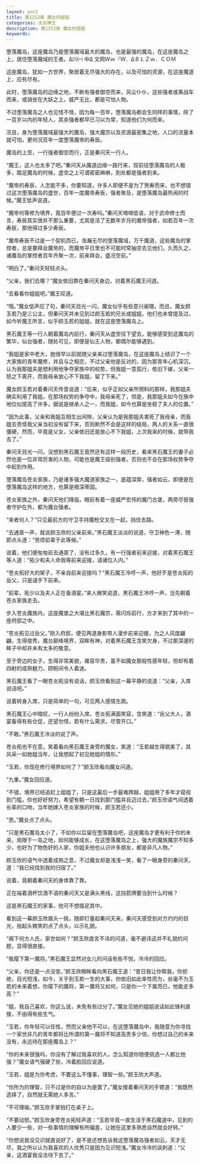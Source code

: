 ```yaml
---
layout: post
title: 第1252章 魔女的姐姐
categories: 太古神王
description: 第1252章 魔女的姐姐
keywords:
---
```


堕落魔岛，这座魔岛乃是堕落魔域最大的魔岛，也是最强的魔岛，在这座魔岛之上，居住堕落魔域的王者。Δ㈧㈠ 中Δ 文网Ｗｗ『Ｗ．Δ８⒈Ｚｗ．ＣＯＭ

这座魔岛，犹如一方世界，聚居着无尽强大的存在，以及可怕的资源，在这座魔道上，应有尽有。

此时，堕落魔岛的边缘之地，不断有强者御空而来，风尘仆仆，这些强者或乘战车而来，或骑坐在大妖之上，威严无比，都是可怕人物。

不过堕落魔岛之人也见怪不怪，因为每一百年，堕落魔岛都会生同样的事情，除了一百岁以内的年轻人，其余强者都早已习以为常，知道他们为何而来。

况且，身为堕落魔域最强大的魔岛，强大魔宗以及资源最密集之地，人口的流量本就可怕，更何况百年一度堕落魔帝的寿辰。

魔岛的上空，一行强者御空而行，正是秦问天一行人。

“魔王，这人也太多了吧。”秦问天从魔道边缘一路行来，现前往堕落魔岛的人极多，踏足魔岛的时候，虚空之上可谓密密麻麻，到处都是强者到来。

“魔帝的寿辰，人怎能不多，你要知道，许多人即便不是为了贺寿而来，也不想错过这次堕落魔岛的盛世，百年一度魔帝寿辰，强者聚及，是堕落魔岛最热闹的时候。”魔王低声说道。

“魔帝何等修为境界，竟百年便过一次寿吗。”秦问天喃喃低语，对于武命修士而言，寿辰其实很并不那么重要，尤其是活了无数年岁月的魔帝强者，如若百年一次寿辰，那他得过多少寿辰。

“魔帝寿辰不过是一个契机而已，浩瀚无尽的堕落魔域，万千魔道，这些魔岛的掌控者，总是要拜会魔帝的，而魔帝平日里也不可能时常抽空去见他们，久而久之，诸魔岛的掌控者百年齐聚一次，前来拜会，盛况空前。”

“明白了。”秦问天轻轻点头。

“父亲，我们去哪？”魔女依旧靠在秦问天身边，对着黑石魔王问道。

“去看看你姐姐吧。”魔王叹道。

“哦。”魔女低声应了句，秦问天目光一闪，魔女似乎有些意兴阑珊，而且，魔女颜玉若乃是三公主，但秦问天并未见到过颜玉若的兄长或姐姐，他们也未曾提及过，如今听魔王所言，似乎颜玉若的姐姐，就在这座堕落魔岛上。

黑石魔王等一行人朝着魔岛内前行，秦问天从虚空往下望去，能够感受到这魔岛的繁华，仙台强者，随处可见，即便是仙王人物，都偶尔能够遇到。

“我姐是家中老大，她很早以前就随父亲来过堕落魔岛，在这座魔岛上结识了一个大家族的青年魔修，并且与之相恋，不过父亲他是反对的，因为那青年心机深沉，认为我那姐夫是想利用他争夺家族中的权势，但我姐一意孤行，依旧下嫁，父亲一怒之下离开，而我母亲放心不下我姐，留了下来。”

魔女颜玉若对着秦问天传音说道：“后来，似乎正如父亲所预料的那样，我那姐夫确实利用了我姐，在那场权势的争夺中，我母亲死了，但是，我那姐夫如今在族中地位似提高了许多，据说是继承人之一，而我姐，如今也算是坐稳了夫人的位置。”

“因为此事，父亲和我姐互相生出间隙，父亲认为是我那姐夫害死了我母亲，而我姐去责怪我父亲当初没有留下来，否则断然不会是这样的结局，两人的关系一直很僵硬，然而，毕竟是父女，父亲依旧还是放心不下我姐，上次我来的时候，就带我去了。”

秦问天目光一闪，没想到黑石魔王竟然还有这样一段历史，看来黑石魔王的妻子必然也是一位非常厉害的人物，可能也是魔王级别强者，否则也不会在那场权势争夺中起到作用。

堕落魔岛苍炎家族，乃是诸多强大魔道家族之一，底蕴深厚，强者如云，即便是在堕落魔岛这样的地方，也算是根深蒂固。

苍炎家族之外，秦问天他们降临，眼前有着一座威严宏伟的魔门古堡，两旁尽皆强者守护在外，都为魔台强者。

“来者何人？”只见最前方的守卫手持魔枪交叉在一起，挡住去路。

“去通禀一声，就说颜玉欣的父亲前来。”黑石魔王淡淡的说道，守卫神色一滞，随即点头道：“劳烦前辈于此等候。”

说着，他们便匆匆前去通禀了，没有过多久，有一行强者前来迎接，对着黑石魔王等人道：“拓少和夫人命我等前来迎接，请诸位入内。”

“苍炎拓好大的架子，不亲自前来迎接吗？”黑石魔王冷哼一声，他好歹是苍炎拓的岳父，只是谴手下前来。

“前辈，拓少以及夫人正在备酒宴。”来人微笑说道，黑石魔王冷哼一声，当先朝着苍炎家族走去。

步入苍炎魔族内，这座魔堡之大堪比黑石魔宗，需闪烁前行，方才来到了其中的一座府邸之中。

“苍炎拓见过岳父。”刚入府邸，便见两道身影带人漫步前来迎接，为之人风度翩翩，生得俊秀，魔台巅峰境界，双眸有神，对着黑石魔王含笑欠身，不过那深邃的眸子中却并未有太多的敬意。

至于旁边的女子，生得非常美貌，雍容华贵，虽不如魔女那般性感年轻，但却有着四射的成熟魅力，顾盼间令人着迷。

黑石魔王看了一眼苍炎拓没有说话，颜玉欣看到这一幕平静的说道：“父亲，入席说话吧。”

说着转身入席，只是简单的一句，可见两人感情生疏。

黑石魔王心中暗叹，一行人纷纷入席，苍炎拓满面笑容，含笑道：“岳父大人，酒宴备得有些仓促，还望勿怪，若有什么需求，尽管开口。”

“不敢。”黑石魔王冷淡的说了声。

苍炎拓也不在意，笑着看向黑石魔王身旁的魔女，笑道：“玉若越生得貌美了，其风采一如她姐当年，让我想起了初见她姐的情形。”

“玉若，你现在修行境界如何了？”颜玉欣看向魔女问道。

“九重。”魔女回应道。

“不错，境界已经追赶上姐姐了，只是这最后一步最难跨越，姐姐用了多年才窥视到门槛，你也好好努力，希望有朝一日找到那门槛并且迈过去。”颜玉欣语气间透着长辈的口吻，当年她嫁入苍炎家族的时候，颜玉若还小。

“恩。”魔女点了点头。

“只是黑石魔岛太小了，不如你以后留在堕落魔岛吧，这座魔岛才更有利于你的未来，局限于一岛之地，如何能够成长，在这堕落魔岛之上，强大的魔族魔宗不知多少，也好为了物色好的人家，你姐夫他也认识许多朋友，都是非凡人物。”

颜玉欣的语气中透着成熟之意，不过魔女却是浅浅一笑，看了一眼身旁的秦问天，道：“我已经找到我的归宿了。”

说着，竟朝着秦问天的身体靠了靠。

正在端着酒杯饮酒不语的秦问天又是满头黑线，这挡箭牌要当到什么时候？

这是黑石魔王的家事，他可不想插足其中。

看到这一幕颜玉欣眉头一挑，随即打量起秦问天来，秦问天感受到对方灼灼的目光，抬起头微笑的点了点头，以示礼貌。

“阁下何方人氏，家世如何？”颜玉欣直言不讳的问道，毫不避讳这并不礼貌的问题，显得很直接。

“我麾下第一魔将。”黑石魔王显然对女儿的问话有些不悦，冷冷的回应。

“父亲，你还是一点没变。”颜玉欣眼眸看向黑石魔王道：“昔日我让你帮我，你拒绝，目光短浅，如今，关乎到玉若一生的大事，你依旧如此率性而为，丝毫不为玉若的未来着想，你麾下的魔将，第一魔将又如何，只是你一个下属而已，他能走多高？”

“姐，我自己喜欢，你这么说，未免有些过分了。”魔女见她的姐姐说话如此锋利直接，不由得有些生气。

“玉若，你年轻可以任性，然而父亲他不可以，在这堕落魔岛中，我随意为你寻找一个家世非凡的青年都将比所谓的第一魔将不知道高贵多少倍，你想过自己的未来没有，永远待在那座魔岛上？”

“你的未来很强吗，你没有了解过我喜欢的人，怎么知道你随便挑选一人都比他强？”魔女语气强硬了些，冷着脸回应说道。

“玉若，姐是为你考虑，不要这么不懂事，理智一些。”颜玉欣大声道。

“你所为的理智，只不过是你的自以为是罢了。”魔女搂着秦问天的手臂道：“我既然选择了，自然就无需她人多言。”

“不可理喻。”颜玉欣手掌拍打在桌子上。

“不要动怒。”颜玉欣身旁苍炎拓轻声道：“玉若毕竟一直生活于黑石魔道中，见到的人要少一些，对一些事情的理解有所偏差，让她在这里多熟悉自然就会好转。”

“你想说我没见识就直说好了，是不是还想告诉我这堕落魔岛强者如云，天才无尽，我之所以认为我喜欢的人优秀只是因为见识短浅。”魔女冷冷的讽刺道：“父亲，这酒宴我没法待下去了。”
